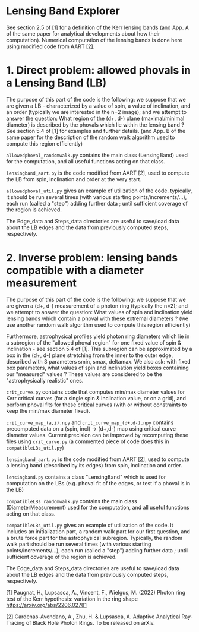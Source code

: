 # Lensing Band Explorer

See section 2.5 of [1] for a definition of the Kerr lensing bands (and App. A of the same paper for analytical developments about how their computation).
Numerical computation of the lensing bands is done here using modified code from AART [2].
 
 # 1. Direct problem: allowed phovals in a Lensing Band (LB)
 
 The purpose of this part of the code is the following: we suppose that we are given a LB - characterized by a value of spin, a value of inclination, and an order (typically we are interested in the n=2 image); and we attempt to answer the question: What region of the (d+, d-) plane (maximal/minimal diameter) is described by the phovals which lie within the lensing band ? See section 5.4 of [1] for examples and further details.
(and App. B of the same paper for the description of the random walk algorithm used to compute this region efficiently)

`allowedphoval_randomwalk.py` contains the main class (LensingBand) used for the computation, and all useful functions acting on that class.

`lensingband_aart.py` is the code modified from AART [2], used to compute the LB from spin, inclination and order at the very start.

`allowedphoval_util.py` gives an example of utilization of the code. typically, it should be run several times (with various starting points/increments/...), each run (called a "step") adding further data ; until sufficient coverage of the region is achieved.

The Edge_data and Steps_data directories are useful to save/load data about the LB edges and the data from previously computed steps, respectively. 

# 2. Inverse problem: lensing bands compatible with a diameter measurement

The purpose of this part of the code is the following: we suppose that we are given a (d+, d-) measurement of a photon ring (typically the n=2); and we attempt to answer the question: What values of spin and inclination yield lensing bands which contain a phoval with these extremal diameters ? 
(we use another random walk algorithm used to compute this region efficiently)

Furthermore, astrophysical profiles yield photon ring diameters which lie in a subregion of the "allowed phoval region" for one fixed value of spin & inclination - see section 5.4 of [1]. This subregion can be approximated by a box in the (d+, d-) plane stretching from the inner to the outer edge, described with 3 parameters smin, smax, deltamax. 
We also ask: with fixed box parameters, what values of spin and inclination yield boxes containing our "measured" values ?
These values are considered to be the "astrophysically realistic" ones.

`crit_curve.py` contains code that computes min/max diameter values for Kerr critical curves (for a single spin & inclination value, or on a grid), and perform phoval fits for these critical curves (with or without constraints to keep the min/max diameter fixed).

`crit_curve_map_(a,i).npy` and `crit_curve_map_(d+,d-).npy` contains precomputed data on a (spin, incl) -> (d+,d-) map using critical curve diameter values. Current precision can be improved by recomputing these files using `crit_curve.py` (a commented piece of code does this in `compatibleLBs_util.py`)

`lensingband_aart.py` is the code modified from AART [2], used to compute a lensing band (described by its edges) from spin, inclination and order.

`lensingband.py` contains a class "LensingBand" which is used for computation on the LBs (e.g. phoval fit of the edges, or test if a phoval is in the LB)

`compatibleLBs_randomwalk.py` contains the main class (DiameterMeasurement) used for the computation, and all useful functions acting on that class.

`compatibleLBs_util.py` gives an example of utilization of the code. It includes an initialization part, a random walk part for our first question, and a brute force part for the astrophysical subregion. Typically, the random walk part should be run several times (with various starting points/increments/...), each run (called a "step") adding further data ; until sufficient coverage of the region is achieved.

The Edge_data and Steps_data directories are useful to save/load data about the LB edges and the data from previously computed steps, respectively. 


[1] Paugnat, H., Lupsasca, A., Vincent, F., Wielgus, M. (2022)
Photon ring test of the Kerr hypothesis: variation in the ring shape
https://arxiv.org/abs/2206.02781

[2] Cardenas-Avendano, A., Zhu, H. & Lupsasca, A. 
Adaptive Analytical Ray-Tracing of Black Hole Photon Rings. 
To be released on arXiv.
